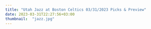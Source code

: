 ```yaml
---
title: "Utah Jazz at Boston Celtics 03/31/2023 Picks & Preview"
date: 2023-03-31T22:27:56+03:00
thumbnail:  "jazz.jpg"
---
```


